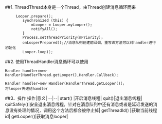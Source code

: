 ##1. ThreadThread本身是一个Thread，由Thread创建消息循环而来
```
     Looper.prepare();
        synchronized (this) {
            mLooper = Looper.myLooper();
            notifyAll();
        }
        Process.setThreadPriority(mPriority);
        onLooperPrepared();//消息队列创建前回调，重写该方法可以对handler进行初始化
        Looper.loop();
```

##2. 使用ThreadHandler消息循环可以使用


```
Handler handler=new Handler(HandlerThread.getLooper(),Handler.Callback);

Handler handler=new Handler(HandlerThread.getLooper());
将looper传递给handler
```
##3、操作
操作|意义|
--|--|
start() |开启消息线程|
quit()|退出消息线程|
quitSafely()|安全退出消息线程，针对在消息队列中还有消息或者是延迟发送的消息没有处理的情况，调用这个方法后都会被停止掉|
getThreadId() |获取当前线程id|
getLooper()|获取消息looper|
